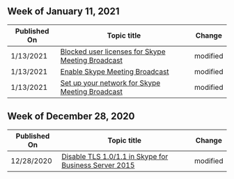 <!-- This file is generated automatically each week. Changes made to this file will be overwritten.-->



## Week of January 11, 2021


| Published On |Topic title | Change |
|------|------------|--------|
| 1/13/2021 | [Blocked user licenses for Skype Meeting Broadcast](/SkypeForBusiness/set-up-your-network-for-skype-meeting-broadcast/blocked-user-licenses-for-skype-meeting-broadcast) | modified |
| 1/13/2021 | [Enable Skype Meeting Broadcast](/SkypeForBusiness/set-up-your-network-for-skype-meeting-broadcast/enable-skype-meeting-broadcast) | modified |
| 1/13/2021 | [Set up your network for Skype Meeting Broadcast](/SkypeForBusiness/set-up-your-network-for-skype-meeting-broadcast/set-up-your-network-for-skype-meeting-broadcast) | modified |


## Week of December 28, 2020


| Published On |Topic title | Change |
|------|------------|--------|
| 12/28/2020 | [Disable TLS 1.0/1.1 in Skype for Business Server 2015](/SkypeForBusiness/manage/topology/disable-tls-1.0-1.1) | modified |
